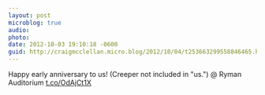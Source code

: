 ```yaml
---
layout: post
microblog: true
audio: 
photo: 
date: 2012-10-03 19:10:18 -0600
guid: http://craigmcclellan.micro.blog/2012/10/04/t253663299558846465.html
---
```

Happy early anniversary to us! (Creeper not included in "us.")  @ Ryman Auditorium [t.co/OdAjCt1X](http://t.co/OdAjCt1X)
